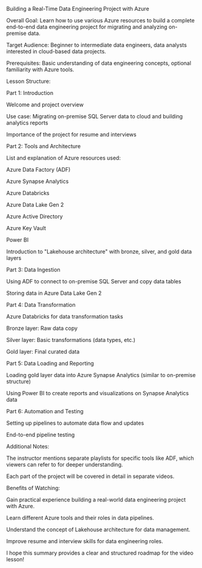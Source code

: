 Building a Real-Time Data Engineering Project with Azure


Overall Goal: Learn how to use various Azure resources to build a complete end-to-end data engineering project for migrating and analyzing on-premise data.

 
Target Audience: Beginner to intermediate data engineers, data analysts interested in cloud-based data projects.

 
Prerequisites: Basic understanding of data engineering concepts, optional familiarity with Azure tools.

 
Lesson Structure:

 
Part 1: Introduction

 
Welcome and project overview

Use case: Migrating on-premise SQL Server data to cloud and building analytics reports

Importance of the project for resume and interviews

 
Part 2: Tools and Architecture

 
List and explanation of Azure resources used:

Azure Data Factory (ADF)

Azure Synapse Analytics

Azure Databricks

Azure Data Lake Gen 2

Azure Active Directory

Azure Key Vault

Power BI

Introduction to "Lakehouse architecture" with bronze, silver, and gold data layers


Part 3: Data Ingestion

 
Using ADF to connect to on-premise SQL Server and copy data tables

Storing data in Azure Data Lake Gen 2

 
Part 4: Data Transformation

 
Azure Databricks for data transformation tasks

Bronze layer: Raw data copy

Silver layer: Basic transformations (data types, etc.)

Gold layer: Final curated data

 
Part 5: Data Loading and Reporting

 
Loading gold layer data into Azure Synapse Analytics (similar to on-premise structure)

Using Power BI to create reports and visualizations on Synapse Analytics data

 
Part 6: Automation and Testing

Setting up pipelines to automate data flow and updates

End-to-end pipeline testing

Additional Notes:

 
The instructor mentions separate playlists for specific tools like ADF, which viewers can refer to for deeper understanding.

Each part of the project will be covered in detail in separate videos.



Benefits of Watching:

Gain practical experience building a real-world data engineering project with Azure.

Learn different Azure tools and their roles in data pipelines.

Understand the concept of Lakehouse architecture for data management.

Improve resume and interview skills for data engineering roles.

 
I hope this summary provides a clear and structured roadmap for the video lesson!

